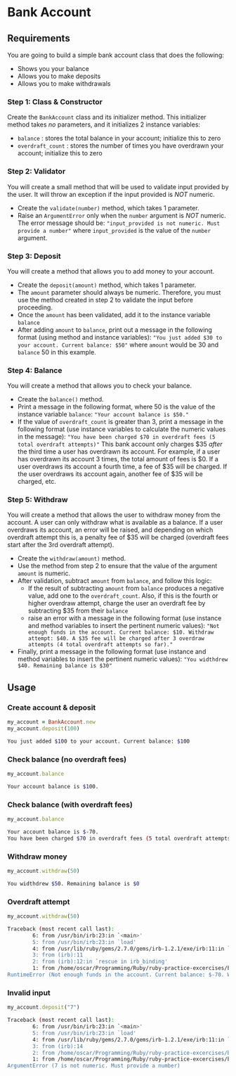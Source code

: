 # Bank Account
## Requirements
You are going to build a simple bank account class that does the following:
* Shows you your balance
* Allows you to make deposits
* Allows you to make withdrawals
### Step 1: Class & Constructor
Create the `BankAccount` class and its initializer method. This initializer method takes _no_ parameters, and it initializes 2 instance variables:
* `balance` : stores the total balance in your account; initialize this to zero
* `overdraft_count` : stores the number of times you have overdrawn your account; initialize this to zero
### Step 2: Validator
You will create a small method that will be used to validate input provided by the user. It will throw an exception if the input provided is _NOT_ numeric.
* Create the `validate(number)` method, which takes 1 parameter.
* Raise an `ArgumentError` only when the `number` argument is _NOT_ numeric. The error message should be:
`"input_provided is not numeric. Must provide a number"` where `input_provided` is the value of the `number` argument.
### Step 3: Deposit
You will create a method that allows you to add money to your account.
* Create the `deposit(amount)` method, which takes 1 parameter.
* The `amount` parameter should always be numeric. Therefore, you must use the method created in step 2 to validate the input before proceeding.
* Once the `amount` has been validated, add it to the instance variable `balance`
* After adding `amount` to `balance`, print out a message in the following format (using method and instance variables):
`"You just added $30 to your account. Current balance: $50"` where `amount` would be 30 and `balance` 50 in this example.
### Step 4: Balance
You will create a method that allows you to check your balance.
* Create the `balance()` method.
* Print a message in the following format, where 50 is the value of the instance variable `balance`:
`"Your account balance is $50."`
* If the value of `overdraft_count` is greater than 3, print a message in the following format (use instance variables to calculate the numeric values in the message):
`"You have been charged $70 in overdraft fees (5 total overdraft attempts)"`
This bank account only charges $35 _after_ the third time a user has overdrawn its account. For example, if a user has overdrawn its account 3 times, the total amount of fees is $0. If a user overdraws its account a fourth time, a fee of $35 will be charged. If the user overdraws its account again, another fee of $35 will be charged, etc.
### Step 5: Withdraw
You will create a method that allows the user to withdraw money from the account. A user can only withdraw what is available as a balance. If a user overdraws its account, an error will be raised, and depending on which overdraft attempt this is, a penalty fee of $35 will be charged (overdraft fees start after the 3rd overdraft attempt).
* Create the `withdraw(amount)` method.
* Use the method from step 2 to ensure that the value of the argument `amount` is numeric.
* After validation, subtract `amount` from `balance`, and follow this logic:
  * If the result of subtracting `amount` from `balance` produces a negative value, add one to the `overdraft_count`. Also, if this is the fourth or higher overdraw attempt, charge the user an overdraft fee by subtracting $35 from their `balance`
  * raise an error with a message in the following format (use instance and method variables to insert the pertinent numeric values):
  `"Not enough funds in the account. Current balance: $10. Withdraw attempt: $40. A $35 fee will be charged after 3 overdraw attempts (4 total overdraft attempts so far)."`
* Finally, print a message in the following format (use instance and method variables to insert the pertinent numeric values):
`"You widthdrew $40. Remaining balance is $30"`
## Usage
### Create account & deposit
```ruby
my_account = BankAccount.new
my_account.deposit(100)
```
```bash
You just added $100 to your account. Current balance: $100
```
### Check balance (no overdraft fees)
```ruby
my_account.balance
```
```bash
Your account balance is $100.
```
### Check balance (with overdraft fees)
```ruby
my_account.balance
```
```bash
Your account balance is $-70.
You have been charged $70 in overdraft fees (5 total overdraft attempts)
```
### Withdraw money
```ruby
my_account.withdraw(50)
```
```bash
You widthdrew $50. Remaining balance is $0
```
### Overdraft attempt
```ruby
my_account.withdraw(50)
```
```bash
Traceback (most recent call last):
        6: from /usr/bin/irb:23:in `<main>'
        5: from /usr/bin/irb:23:in `load'
        4: from /usr/lib/ruby/gems/2.7.0/gems/irb-1.2.1/exe/irb:11:in `<top (required)>'
        3: from (irb):11
        2: from (irb):12:in `rescue in irb_binding'
        1: from /home/oscar/Programming/Ruby/ruby-practice-excercises/bank-account/bank_account.rb:24:in `withdraw'
RuntimeError (Not enough funds in the account. Current balance: $-70. Withdraw attempt: $50. A $35 fee will be charged after 3 overdraw attempts (5 total overdraft attempts so far).)

```
### Invalid input
```ruby
my_account.deposit("7")
```
```bash
Traceback (most recent call last):
        6: from /usr/bin/irb:23:in `<main>'
        5: from /usr/bin/irb:23:in `load'
        4: from /usr/lib/ruby/gems/2.7.0/gems/irb-1.2.1/exe/irb:11:in `<top (required)>'
        3: from (irb):14
        2: from /home/oscar/Programming/Ruby/ruby-practice-excercises/bank-account/bank_account.rb:12:in `deposit'
        1: from /home/oscar/Programming/Ruby/ruby-practice-excercises/bank-account/bank_account.rb:8:in `validate'
ArgumentError (7 is not numeric. Must provide a number)
```